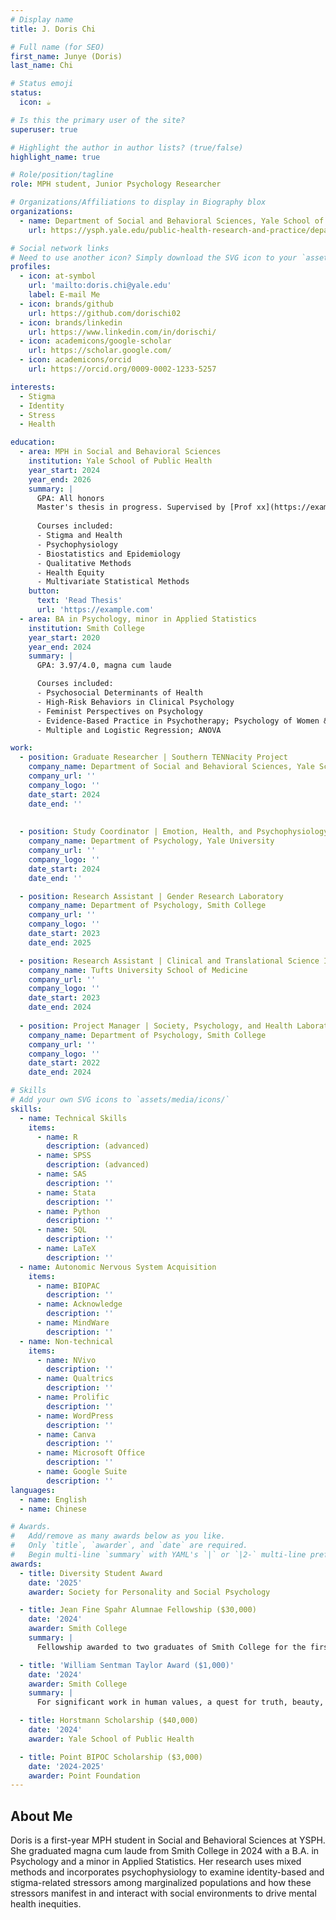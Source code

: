 ```yaml
---
# Display name
title: J. Doris Chi

# Full name (for SEO)
first_name: Junye (Doris)
last_name: Chi

# Status emoji
status: 
  icon: ☕️

# Is this the primary user of the site?
superuser: true

# Highlight the author in author lists? (true/false)
highlight_name: true

# Role/position/tagline
role: MPH student, Junior Psychology Researcher

# Organizations/Affiliations to display in Biography blox
organizations:
  - name: Department of Social and Behavioral Sciences, Yale School of Public Health
    url: https://ysph.yale.edu/public-health-research-and-practice/department-research/social-and-behavioral-sciences/

# Social network links
# Need to use another icon? Simply download the SVG icon to your `assets/media/icons/` folder.
profiles:
  - icon: at-symbol
    url: 'mailto:doris.chi@yale.edu'
    label: E-mail Me
  - icon: brands/github
    url: https://github.com/dorischi02
  - icon: brands/linkedin
    url: https://www.linkedin.com/in/dorischi/
  - icon: academicons/google-scholar
    url: https://scholar.google.com/
  - icon: academicons/orcid
    url: https://orcid.org/0009-0002-1233-5257

interests:
  - Stigma
  - Identity
  - Stress
  - Health

education:
  - area: MPH in Social and Behavioral Sciences
    institution: Yale School of Public Health
    year_start: 2024
    year_end: 2026
    summary: |
      GPA: All honors
      Master's thesis in progress. Supervised by [Prof xx](https://example.com). 
           
      Courses included:
      - Stigma and Health
      - Psychophysiology
      - Biostatistics and Epidemiology
      - Qualitative Methods 
      - Health Equity
      - Multivariate Statistical Methods
    button:
      text: 'Read Thesis'
      url: 'https://example.com'
  - area: BA in Psychology, minor in Applied Statistics
    institution: Smith College
    year_start: 2020
    year_end: 2024
    summary: |
      GPA: 3.97/4.0, magna cum laude

      Courses included:
      - Psychosocial Determinants of Health
      - High-Risk Behaviors in Clinical Psychology
      - Feminist Perspectives on Psychology
      - Evidence-Based Practice in Psychotherapy; Psychology of Women & Gender
      - Multiple and Logistic Regression; ANOVA

work:
  - position: Graduate Researcher | Southern TENNacity Project
    company_name: Department of Social and Behavioral Sciences, Yale School of Public Health
    company_url: ''
    company_logo: ''
    date_start: 2024
    date_end: ''
 
      
  - position: Study Coordinator | Emotion, Health, and Psychophysiology Lab
    company_name: Department of Psychology, Yale University
    company_url: ''
    company_logo: ''
    date_start: 2024
    date_end: ''

  - position: Research Assistant | Gender Research Laboratory
    company_name: Department of Psychology, Smith College
    company_url: ''
    company_logo: ''
    date_start: 2023
    date_end: 2025

  - position: Research Assistant | Clinical and Translational Science Institute 
    company_name: Tufts University School of Medicine
    company_url: ''
    company_logo: ''
    date_start: 2023
    date_end: 2024
      
  - position: Project Manager | Society, Psychology, and Health Laboratory 
    company_name: Department of Psychology, Smith College
    company_url: ''
    company_logo: ''
    date_start: 2022
    date_end: 2024

# Skills
# Add your own SVG icons to `assets/media/icons/`
skills:
  - name: Technical Skills
    items:
      - name: R
        description: (advanced)
      - name: SPSS
        description: (advanced)
      - name: SAS
        description: ''
      - name: Stata
        description: ''
      - name: Python
        description: ''
      - name: SQL
        description: ''
      - name: LaTeX
        description: ''
  - name: Autonomic Nervous System Acquisition
    items:
      - name: BIOPAC
        description: ''
      - name: Acknowledge
        description: ''
      - name: MindWare
        description: ''
  - name: Non-technical
    items:
      - name: NVivo
        description: ''
      - name: Qualtrics
        description: ''
      - name: Prolific
        description: ''
      - name: WordPress
        description: ''
      - name: Canva
        description: ''
      - name: Microsoft Office
        description: ''
      - name: Google Suite
        description: ''
languages:
  - name: English
  - name: Chinese

# Awards.
#   Add/remove as many awards below as you like.
#   Only `title`, `awarder`, and `date` are required.
#   Begin multi-line `summary` with YAML's `|` or `|2-` multi-line prefix and indent 2 spaces below.
awards:
  - title: Diversity Student Award
    date: '2025'
    awarder: Society for Personality and Social Psychology

  - title: Jean Fine Spahr Alumnae Fellowship ($30,000)
    date: '2024'
    awarder: Smith College
    summary: |
      Fellowship awarded to two graduates of Smith College for the first year of graduate study

  - title: 'William Sentman Taylor Award ($1,000)'
    date: '2024'
    awarder: Smith College
    summary: |
      For significant work in human values, a quest for truth, beauty, and goodness in the arts and sciences. The only annual award given to one undergraduate by the Psychology Department.

  - title: Horstmann Scholarship ($40,000)
    date: '2024'
    awarder: Yale School of Public Health 

  - title: Point BIPOC Scholarship ($3,000)
    date: '2024-2025'
    awarder: Point Foundation
---
```


## About Me

Doris is a first-year MPH student in Social and Behavioral Sciences at YSPH. She graduated magna cum laude from Smith College in 2024 with a B.A. in Psychology and a minor in Applied Statistics. Her research uses mixed methods and incorporates psychophysiology to examine identity-based and stigma-related stressors among marginalized populations and how these stressors manifest in and interact with social environments to drive mental health inequities.


